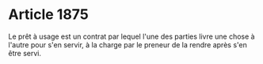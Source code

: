 # Article 1875

<p>Le prêt à usage est un contrat par lequel l'une des parties livre une chose à l'autre pour s'en servir, à la charge par le preneur de la rendre après s'en être servi.</p>